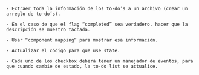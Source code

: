     - Extraer toda la información de los to-do’s a un archivo (crear un arreglo de to-do’s). 

    - En el caso de que el flag “completed” sea verdadero, hacer que la descripción se muestro tachada.

    - Usar “component mapping” para mostrar esa información.

    - Actualizar el código para que use state.
    
    - Cada uno de los checkbox deberá tener un manejador de eventos, para que cuando cambie de estado, la to-do list se actualice.
